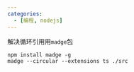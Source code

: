 ```yaml
---
categories: 
  - [编程, nodejs]
---
```


解决循环引用用`madge`包

```shell
npm install madge -g
madge --circular --extensions ts ./src
```
